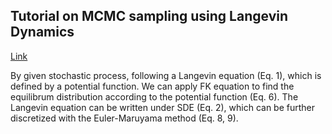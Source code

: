 ## Tutorial on MCMC sampling using Langevin Dynamics
[Link](https://abdulfatir.com/blog/2020/Langevin-Monte-Carlo/)

By given stochastic process, following a Langevin equation (Eq. 1),  which is defined by a potential function. We can apply FK equation to find the equilibrum distribution according to the potential function (Eq. 6). The Langevin equation can be written under SDE (Eq. 2), which can be further discretized with the Euler-Maruyama method (Eq. 8, 9).